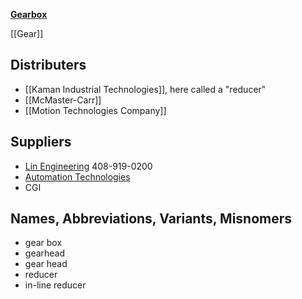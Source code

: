 [**Gearbox**](https://en.wikipedia.org/wiki/Transmission_(mechanics))

[[Gear]]


## Distributers
* [[Kaman Industrial Technologies]], here called a "reducer"
* [[McMaster-Carr]]
* [[Motion Technologies Company]]

## Suppliers
* [Lin Engineering](http://www.linengineering.com/gearheads/) 408-919-0200
* [Automation Technologies](http://www.automationtechnologiesinc.com/products-page/cnc-gear-box)
* CGI

## Names, Abbreviations, Variants, Misnomers
* gear box
* gearhead
* gear head
* reducer
* in-line reducer